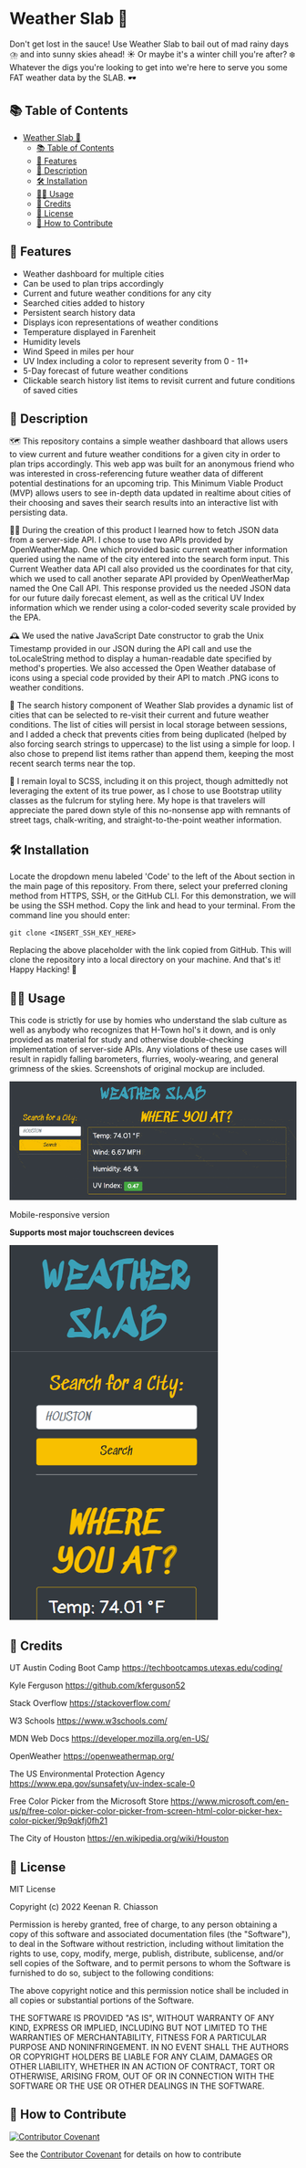# Weather Slab 🌁

Don't get lost in the sauce! Use Weather Slab to bail out of mad rainy days ⛈️ and into sunny skies ahead! ☀️ Or maybe it's a winter chill you're after? ❄️ Whatever the digs you're looking to get into we're here to serve you some FAT weather data by the SLAB. 🕶️

## 📚 Table of Contents

- [Weather Slab 🌁](#weather-slab-)
  - [📚 Table of Contents](#-table-of-contents)
  - [🧾 Features](#-features)
  - [📖 Description](#-description)
  - [🛠️ Installation](#️-installation)
  - [👨‍🏫 Usage](#-usage)
  - [🥂 Credits](#-credits)
  - [📇 License](#-license)
  - [👋 How to Contribute](#-how-to-contribute)

## 🧾 Features

- Weather dashboard for multiple cities
- Can be used to plan trips accordingly
- Current and future weather conditions for any city
- Searched cities added to history
- Persistent search history data
- Displays icon representations of weather conditions
- Temperature displayed in Farenheit
- Humidity levels
- Wind Speed in miles per hour
- UV Index including a color to represent severity from 0 - 11+
- 5-Day forecast of future weather conditions
- Clickable search history list items to revisit current and future conditions of saved cities

## 📖 Description

🗺️ This repository contains a simple weather dashboard that allows users to view current and future weather conditions for a given city in order to plan trips accordingly. This web app was built for an anonymous friend who was interested in cross-referencing future weather data of different potential destinations for an upcoming trip. This Minimum Viable Product (MVP) allows users to see in-depth data updated in realtime about cities of their choosing and saves their search results into an interactive list with persisting data.

👨‍💻 During the creation of this product I learned how to fetch JSON data from a server-side API. I chose to use two APIs provided by OpenWeatherMap. One which provided basic current weather information queried using the name of the city entered into the search form input. This Current Weather data API call also provided us the coordinates for that city, which we used to call another separate API provided by OpenWeatherMap named the One Call API. This response provided us the needed JSON data for our future daily forecast element, as well as the critical UV Index information which we render using a color-coded severity scale provided by the EPA.

🕰️ We used the native JavaScript Date constructor to grab the Unix Timestamp provided in our JSON during the API call and use the toLocaleString method to display a human-readable date specified by method's properties. We also accessed the Open Weather database of icons using a special code provided by their API to match .PNG icons to weather conditions.

📜 The search history component of Weather Slab provides a dynamic list of cities that can be selected to re-visit their current and future weather conditions. The list of cities will persist in local storage between sessions, and I added a check that prevents cities from being duplicated (helped by also forcing search strings to uppercase) to the list using a simple for loop. I also chose to prepend list items rather than append them, keeping the most recent search terms near the top.

🔫 I remain loyal to SCSS, including it on this project, though admittedly not leveraging the extent of its true power, as I chose to use Bootstrap utility classes as the fulcrum for styling here. My hope is that travelers will appreciate the pared down style of this no-nonsense app with remnants of street tags, chalk-writing, and straight-to-the-point weather information.

## 🛠️ Installation

Locate the dropdown menu labeled 'Code' to the left of the About section in the main page of this repository. From there, select your preferred cloning method from HTTPS, SSH, or the GitHub CLI. For this demonstration, we will be using the SSH method. Copy the link and head to your terminal. From the command line you should enter:

    git clone <INSERT_SSH_KEY_HERE>

Replacing the above placeholder with the link copied from GitHub. This will clone the repository into a local directory on your machine. And that's it! Happy Hacking! 🚀

## 👨‍🏫 Usage

This code is strictly for use by homies who understand the slab culture as well as anybody who recognizes that H-Town hol's it down, and is only provided as material for study and otherwise double-checking implementation of server-side APIs. Any violations of these use cases will result in rapidly falling barometers, flurries, wooly-wearing, and general grimness of the skies. Screenshots of original mockup are included.

![Mockup of Weather Slab.](./assets/images/mockup.gif)

Mobile-responsive version

**Supports most major touchscreen devices**

![Mobile version mockup of Weather Slab.](./assets/images/responsive-mockup.gif)

## 🥂 Credits

UT Austin Coding Boot Camp https://techbootcamps.utexas.edu/coding/

Kyle Ferguson https://github.com/kferguson52

Stack Overflow https://stackoverflow.com/

W3 Schools https://www.w3schools.com/

MDN Web Docs https://developer.mozilla.org/en-US/

OpenWeather https://openweathermap.org/

The US Environmental Protection Agency https://www.epa.gov/sunsafety/uv-index-scale-0

Free Color Picker from the Microsoft Store https://www.microsoft.com/en-us/p/free-color-picker-color-picker-from-screen-html-color-picker-hex-color-picker/9p9qkfj0fh21

The City of Houston https://en.wikipedia.org/wiki/Houston

## 📇 License

MIT License

Copyright (c) 2022 Keenan R. Chiasson

Permission is hereby granted, free of charge, to any person obtaining a copy
of this software and associated documentation files (the "Software"), to deal
in the Software without restriction, including without limitation the rights
to use, copy, modify, merge, publish, distribute, sublicense, and/or sell
copies of the Software, and to permit persons to whom the Software is
furnished to do so, subject to the following conditions:

The above copyright notice and this permission notice shall be included in all
copies or substantial portions of the Software.

THE SOFTWARE IS PROVIDED "AS IS", WITHOUT WARRANTY OF ANY KIND, EXPRESS OR
IMPLIED, INCLUDING BUT NOT LIMITED TO THE WARRANTIES OF MERCHANTABILITY,
FITNESS FOR A PARTICULAR PURPOSE AND NONINFRINGEMENT. IN NO EVENT SHALL THE
AUTHORS OR COPYRIGHT HOLDERS BE LIABLE FOR ANY CLAIM, DAMAGES OR OTHER
LIABILITY, WHETHER IN AN ACTION OF CONTRACT, TORT OR OTHERWISE, ARISING FROM,
OUT OF OR IN CONNECTION WITH THE SOFTWARE OR THE USE OR OTHER DEALINGS IN THE
SOFTWARE.

## 👋 How to Contribute

[![Contributor Covenant](https://img.shields.io/badge/Contributor%20Covenant-2.1-4baaaa.svg)](code_of_conduct.md)

See the [Contributor Covenant](https://www.contributor-covenant.org/) for details on how to contribute
